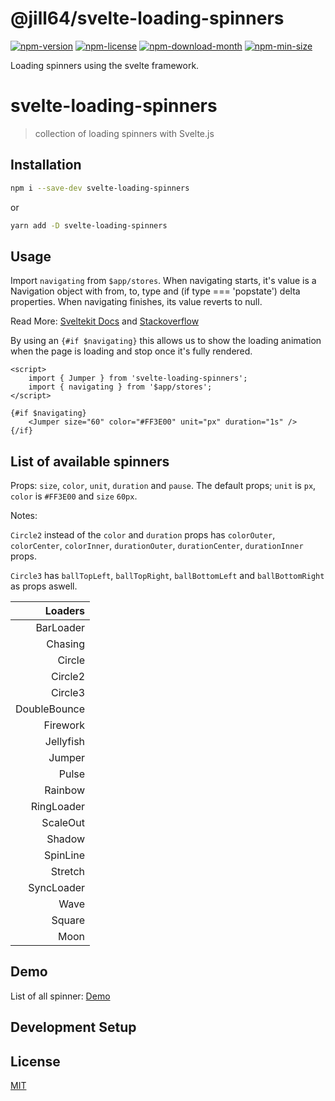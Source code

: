 <!----- BEGIN GHOST DOCS HEADER ----->

# @jill64/svelte-loading-spinners


<!----- BEGIN GHOST DOCS BADGES ----->
<a href="https://npmjs.com/package/@jill64/svelte-loading-spinners"><img src="https://img.shields.io/npm/v/@jill64/svelte-loading-spinners" alt="npm-version" /></a> <a href="https://npmjs.com/package/@jill64/svelte-loading-spinners"><img src="https://img.shields.io/npm/l/@jill64/svelte-loading-spinners" alt="npm-license" /></a> <a href="https://npmjs.com/package/@jill64/svelte-loading-spinners"><img src="https://img.shields.io/npm/dm/@jill64/svelte-loading-spinners" alt="npm-download-month" /></a> <a href="https://npmjs.com/package/@jill64/svelte-loading-spinners"><img src="https://img.shields.io/bundlephobia/min/@jill64/svelte-loading-spinners" alt="npm-min-size" /></a>
<!----- END GHOST DOCS BADGES ----->


Loading spinners using the svelte framework.

<!----- END GHOST DOCS HEADER ----->

# svelte-loading-spinners

> collection of loading spinners with Svelte.js

## Installation

```bash
npm i --save-dev svelte-loading-spinners
```

or

```bash
yarn add -D svelte-loading-spinners
```

## Usage

Import `navigating` from `$app/stores`.
When navigating starts, it's value is a Navigation object with from, to, type and (if type === 'popstate') delta properties. When navigating finishes, its value reverts to null.

Read More: [Sveltekit Docs](https://kit.svelte.dev/docs/modules#$app-stores-navigating) and [Stackoverflow](https://stackoverflow.com/questions/70218035/sveltekit-loading-indicator-when-a-page-load-time-threshold-is-exceeded)

By using an `{#if $navigating}` this allows us to show the loading animation when the page is loading and stop once it's fully rendered.

```svelte
<script>
	import { Jumper } from 'svelte-loading-spinners';
	import { navigating } from '$app/stores';
</script>

{#if $navigating}
	<Jumper size="60" color="#FF3E00" unit="px" duration="1s" />
{/if}
```

## List of available spinners

Props: `size`, `color`, `unit`, `duration` and `pause`.
The default props; `unit` is `px`, `color` is `#FF3E00` and `size` `60px`.

Notes:

`Circle2` instead of the `color` and `duration` props has `colorOuter`, `colorCenter`, `colorInner`, `durationOuter`, `durationCenter`, `durationInner` props.

`Circle3` has `ballTopLeft`, `ballTopRight`, `ballBottomLeft` and `ballBottomRight` as props aswell.

|      Loaders |
| -----------: |
|    BarLoader |
|      Chasing |
|       Circle |
|      Circle2 |
|      Circle3 |
| DoubleBounce |
|     Firework |
|    Jellyfish |
|       Jumper |
|        Pulse |
|      Rainbow |
|   RingLoader |
|     ScaleOut |
|       Shadow |
|     SpinLine |
|      Stretch |
|   SyncLoader |
|         Wave |
|       Square |
|         Moon |

## Demo

List of all spinner: [Demo](https://schum123.github.io/svelte-loading-spinners/)

## Development Setup


<!----- BEGIN GHOST DOCS FOOTER ----->

## License

[MIT](LICENSE)

<!----- END GHOST DOCS FOOTER ----->

